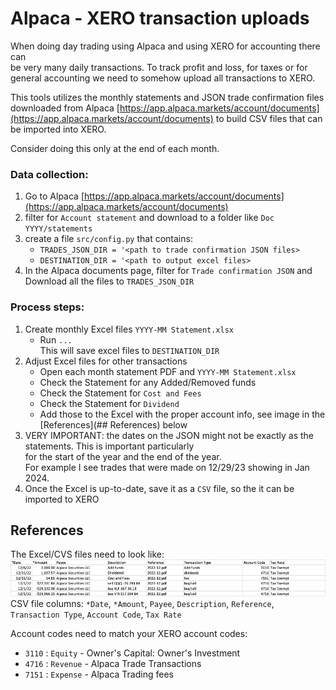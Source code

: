 # Alpaca - XERO transaction uploads
When doing day trading using Alpaca and using XERO for accounting there can  
be very many daily transactions. To track profit and loss, for taxes or for general 
accounting we need to somehow upload all transactions to XERO.

This tools utilizes the monthly statements and JSON trade confirmation files downloaded 
from Alpaca [https://app.alpaca.markets/account/documents](https://app.alpaca.markets/account/documents)
to build CSV files that can be imported into XERO.

Consider doing this only at the end of each month.

### Data collection:
1. Go to Alpaca [https://app.alpaca.markets/account/documents](https://app.alpaca.markets/account/documents)
2. filter for `Account statement` and download to a folder like `Doc YYYY/statements`
3. create a file `src/config.py` that contains: 
   - `TRADES_JSON_DIR = '<path to trade confirmation JSON files>`  
   - `DESTINATION_DIR = '<path to output excel files>`  
4. In the Alpaca documents page, filter for `Trade confirmation JSON` and   
   Download all the files to `TRADES_JSON_DIR`  

### Process steps:
1. Create monthly Excel files `YYYY-MM Statement.xlsx`
   - Run `...`  
     This will save excel files to `DESTINATION_DIR`
2. Adjust Excel files for other transactions 
   - Open each month statement PDF and `YYYY-MM Statement.xlsx`
   - Check the Statement for any Added/Removed funds
   - Check the Statement for `Cost and Fees`
   - Check the Statement for `Dividend`
   - Add those to the Excel with the proper account info, see image in the [References](## References) below
3. VERY IMPORTANT: the dates on the JSON might not be exactly as the statements. This is important particularly  
   for the start of the year and the end of the year.  
   For example I see trades that were made on 12/29/23 showing in Jan 2024. 
4. Once the Excel is up-to-date, save it as a `CSV` file, so the it can be imported to XERO  


## References
The Excel/CVS files need to look like:  
![cvs_file_sample](docs/cvs_file_sample.png)   
CSV file columns: `*Date`, `*Amount`, `Payee`, `Description`, `Reference`, `Transaction Type`, `Account Code`, `Tax Rate`

Account codes need to match your XERO account codes:
- `3110` : `Equity` - Owner's Capital: Owner's Investment
- `4716` : `Revenue` - Alpaca Trade Transactions
- `7151` : `Expense` - Alpaca Trading fees



   
